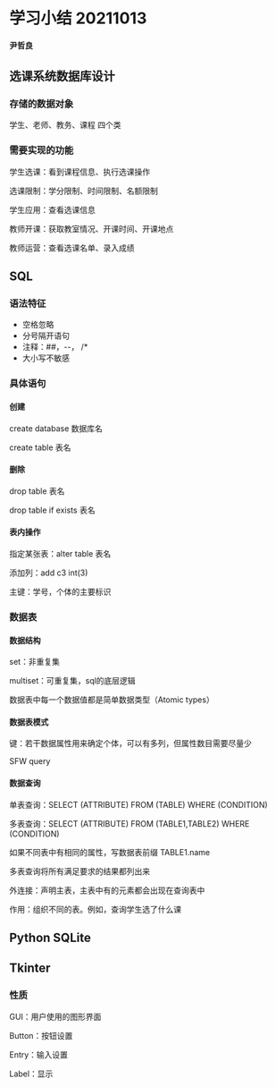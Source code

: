 # 学习小结 20211013

#### 尹哲良

## 选课系统数据库设计

### 存储的数据对象

学生、老师、教务、课程 四个类

### 需要实现的功能

学生选课：看到课程信息、执行选课操作

选课限制：学分限制、时间限制、名额限制

学生应用：查看选课信息

教师开课：获取教室情况、开课时间、开课地点

教师运营：查看选课名单、录入成绩

## SQL

### 语法特征

+ 空格忽略
+ 分号隔开语句
+ 注释：##，--， /*
+ 大小写不敏感

### 具体语句

#### 创建

create database 数据库名

create table 表名

#### 删除

drop table 表名

drop table if exists 表名

#### 表内操作

指定某张表：alter table 表名

添加列：add c3 int(3)

主键：学号，个体的主要标识

### 数据表

#### 数据结构

set：非重复集

multiset：可重复集，sql的底层逻辑

数据表中每一个数据值都是简单数据类型（Atomic types）

#### 数据表模式

键：若干数据属性用来确定个体，可以有多列，但属性数目需要尽量少

SFW query

#### 数据查询

单表查询：SELECT (ATTRIBUTE) FROM (TABLE) WHERE (CONDITION)

多表查询：SELECT (ATTRIBUTE) FROM (TABLE1,TABLE2) WHERE (CONDITION)

如果不同表中有相同的属性，写数据表前缀 TABLE1.name

多表查询将所有满足要求的结果都列出来

外连接：声明主表，主表中有的元素都会出现在查询表中

作用：组织不同的表。例如，查询学生选了什么课

## Python SQLite

## Tkinter

### 性质

GUI：用户使用的图形界面

Button：按钮设置

Entry：输入设置

Label：显示
